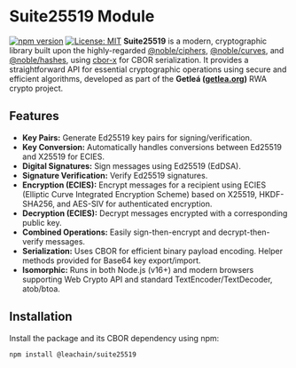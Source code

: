 # Suite25519 Module

[![npm version](https://img.shields.io/npm/v/@leachain%2fsuite25519.svg)](https://www.npmjs.com/package/@leachain/suite25519)
[![License: MIT](https://img.shields.io/badge/License-MIT-yellow.svg)](https://opensource.org/licenses/MIT)
**Suite25519** is a modern, cryptographic library built upon the highly-regarded [@noble/ciphers](https://github.com/paulmillr/noble-ciphers), [@noble/curves](https://github.com/paulmillr/noble-curves), and [@noble/hashes](https://github.com/paulmillr/noble-hashes), using [cbor-x](https://github.com/kriszyp/cbor-x) for CBOR serialization. It provides a straightforward API for essential cryptographic operations using secure and efficient algorithms, developed as part of the **Getleá ([getlea.org](https://getlea.org))** RWA crypto project.

## Features

- **Key Pairs:** Generate Ed25519 key pairs for signing/verification.
- **Key Conversion:** Automatically handles conversions between Ed25519 and X25519 for ECIES.
- **Digital Signatures:** Sign messages using Ed25519 (EdDSA).
- **Signature Verification:** Verify Ed25519 signatures.
- **Encryption (ECIES):** Encrypt messages for a recipient using ECIES (Elliptic Curve Integrated Encryption Scheme) based on X25519, HKDF-SHA256, and AES-SIV for authenticated encryption.
- **Decryption (ECIES):** Decrypt messages encrypted with a corresponding public key.
- **Combined Operations:** Easily sign-then-encrypt and decrypt-then-verify messages.
- **Serialization:** Uses CBOR for efficient binary payload encoding. Helper methods provided for Base64 key export/import.
- **Isomorphic:** Runs in both Node.js (v16+) and modern browsers supporting Web Crypto API and standard TextEncoder/TextDecoder, atob/btoa.

## Installation

Install the package and its CBOR dependency using npm:

```bash
npm install @leachain/suite25519
```
